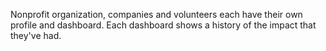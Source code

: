 Nonprofit organization, companies and volunteers each have their own profile and dashboard. Each dashboard shows a history of the impact that they've had.